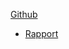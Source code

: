  [Github](https://github.com/ngartiexauce/Modele-de-regression-et-tests-d-hypotheses/) 
* [Rapport](/least-github-pages/Rapport.html)
